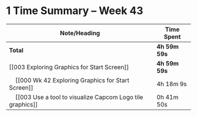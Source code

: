 # 1 Time Summary – Week 43

| Note/Heading | Time Spent |
|--------------|------------|
| **Total** | **4h 59m 59s** |
| [[003 Exploring Graphics for Start Screen]] | **4h 59m 59s** |
| &nbsp;&nbsp;&nbsp;&nbsp;[[000 Wk 42 Exploring Graphics for Start Screen]] | 4h 18m 9s |
| &nbsp;&nbsp;&nbsp;&nbsp;[[003 Use a tool to visualize Capcom Logo tile graphics]] | 0h 41m 50s |


